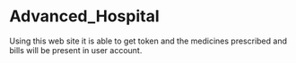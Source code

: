 # Advanced_Hospital
Using this web site it is able to get token and the medicines prescribed and bills will be present in user account.
